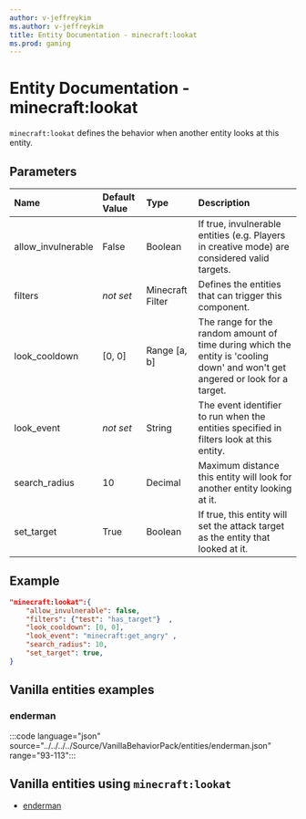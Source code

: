 ```yaml
---
author: v-jeffreykim
ms.author: v-jeffreykim
title: Entity Documentation - minecraft:lookat
ms.prod: gaming
---
```


# Entity Documentation - minecraft:lookat

`minecraft:lookat` defines the behavior when another entity looks at this entity.

## Parameters

|Name |Default Value  |Type  |Description  |
|:----------|:----------|:----------|:----------|
| allow_invulnerable| False| Boolean| If true, invulnerable entities (e.g. Players in creative mode) are considered valid targets. |
| filters| *not set*| Minecraft Filter| Defines the entities that can trigger this component. |
| look_cooldown| [0, 0]| Range [a, b]| The range for the random amount of time during which the entity is 'cooling down' and won't get angered or look for a target. |
| look_event| *not set*| String| The event identifier to run when the entities specified in filters look at this entity. |
| search_radius| 10| Decimal| Maximum distance this entity will look for another entity looking at it. |
| set_target| True| Boolean| If true, this entity will set the attack target as the entity that looked at it. |

## Example

```json
"minecraft:lookat":{
    "allow_invulnerable": false,
    "filters": {"test": "has_target"}  ,
    "look_cooldown": [0, 0],
    "look_event": "minecraft:get_angry" ,
    "search_radius": 10,
    "set_target": true,
}
```

## Vanilla entities examples

### enderman

:::code language="json" source="../../../../Source/VanillaBehaviorPack/entities/enderman.json" range="93-113":::

## Vanilla entities using `minecraft:lookat`

- [enderman](../../../../Source/VanillaBehaviorPack_Snippets/entities/enderman.md)